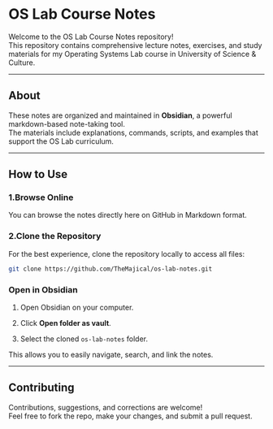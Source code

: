 # OS Lab Course Notes

Welcome to the OS Lab Course Notes repository!  
This repository contains comprehensive lecture notes, exercises, and study materials for my Operating Systems Lab course in University of Science & Culture.

---
## About

These notes are organized and maintained in **Obsidian**, a powerful markdown-based note-taking tool.  
The materials include explanations, commands, scripts, and examples that support the OS Lab curriculum.

---
## How to Use

### 1.Browse Online

You can browse the notes directly here on GitHub in Markdown format.

### 2.Clone the Repository

For the best experience, clone the repository locally to access all files:

```bash
git clone https://github.com/TheMajical/os-lab-notes.git
````

### Open in Obsidian

1. Open Obsidian on your computer.
    
2. Click **Open folder as vault**.
    
3. Select the cloned `os-lab-notes` folder.

This allows you to easily navigate, search, and link the notes.

---
## Contributing

Contributions, suggestions, and corrections are welcome!  
Feel free to fork the repo, make your changes, and submit a pull request.